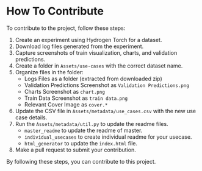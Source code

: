 # How To Contribute

To contribute to the project, follow these steps:

1. Create an experiment using Hydrogen Torch for a dataset.
2. Download log files generated from the experiment.
3. Capture screenshots of train visualization, charts, and validation predictions.
4. Create a folder in `Assets/use-cases` with the correct dataset name.
5. Organize files in the folder:
   - Logs Files as a folder (extracted from downloaded zip)
   - Validation Predictions Screenshot as `Validation Predictions.png`
   - Charts Screenshot as `chart.png`
   - Train Data Screenshot as `train data.png`
   - Relevant Cover Image as `cover.*`
6. Update the CSV file in `Assets/metadata/use_cases.csv` with the new use case details.
7. Run the `Assets/metadata/util.py` to update the readme files.
   - `master_readme` to update the readme of master.
   - `individual_usecases` to create individual readme for your usecase.
   - `html_generator` to update the `index.html` file.
9. Make a pull request to submit your contribution.

By following these steps, you can contribute to this project.
